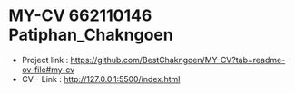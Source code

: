 # MY-CV 662110146 Patiphan_Chakngoen
- Project link : https://github.com/BestChakngoen/MY-CV?tab=readme-ov-file#my-cv
- CV - Link : http://127.0.0.1:5500/index.html
